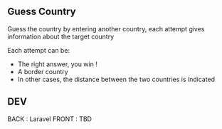 ## Guess Country

Guess the country by entering another country, each attempt gives information about the target country

Each attempt can be:
- The right answer, you win !
- A border country
- In other cases, the distance between the two countries is indicated

## DEV
BACK : Laravel 
FRONT : TBD
